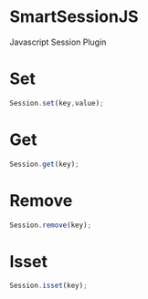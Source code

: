 # SmartSessionJS
Javascript Session Plugin

# Set
```javascript
Session.set(key,value);
```

# Get
```javascript
Session.get(key);
```

# Remove
```javascript
Session.remove(key);
```

# Isset
```javascript
Session.isset(key);
```
